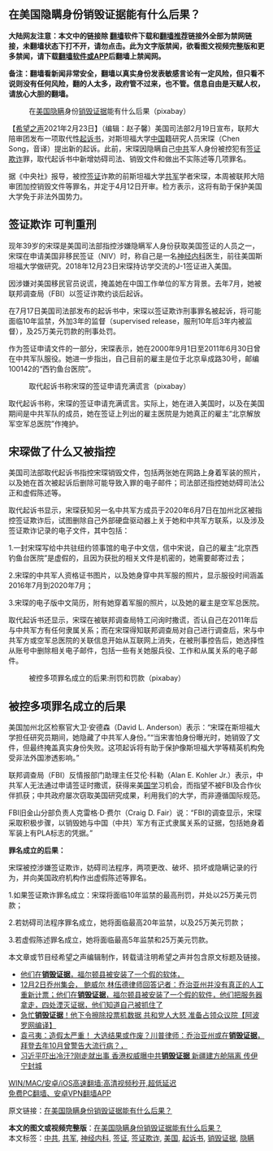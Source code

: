  <h2>在美国隐瞒身份销毁证据能有什么后果？</h2> <p class="notice"><b>大陆网友注意：本文中的链接除 <a href="https://github.com/bannedbook/fanqiang" >翻墙</a>软件下载和<a href="https://github.com/killgcd/justmysocks/blob/master/README.md">翻墙推荐</a>链接外全部为禁网链接，未翻墙状态下打不开，请勿点击。此为文字版禁闻，欲看图文视频完整版和更多禁闻，请下载<a href="https://github.com/bannedbook/fanqiang">翻墙软件或APP</a>后翻墙上禁闻网。</p><p>备注：翻墙看新闻非常安全，翻墙以真实身份发表敏感言论有一定风险，但只看不说则没有任何风险，翻的人太多，政府管不过来，也不管。信息自由是天赋人权，请放心大胆的翻墙。</b></p>  <div class="entry"> <figure><figcaption>在<a href="https://www.bannedbook.org/bnews/tag/%e7%be%8e%e5%9b%bd/" class="st_tag internal_tag" rel="tag" title="标签 美国 下的日志">美国</a><a href="https://www.bannedbook.org/bnews/tag/%E9%9A%90%E7%9E%92/" class="st_tag internal_tag" rel="tag" title="标签 隐瞒 下的日志">隐瞒</a>身份<a href="https://www.bannedbook.org/bnews/tag/%E9%94%80%E6%AF%81%E8%AF%81%E6%8D%AE/" class="st_tag internal_tag" rel="tag" title="标签 销毁证据 下的日志">销毁证据</a>能有什么后果（pixabay）</figcaption></figure> <p>【<span class='wp_keywordlink_affiliate'><a href="https://www.soundofhope.org" title="希望之声" target="_blank">希望之声</a></span>2021年2月23日】（编辑：赵子馨）美国司法部2月19日宣布，联邦大陪审团发布一项取代性<a href="https://www.bannedbook.org/bnews/tag/%E8%B5%B7%E8%AF%89%E4%B9%A6/" class="st_tag internal_tag" rel="tag" title="标签 起诉书 下的日志">起诉书</a>，对斯坦福大学<span class='wp_keywordlink_affiliate'><a href="https://www.bannedbook.org/" title="中国" target="_blank">中国</a></span>籍研究人员宋琛（Chen Song，音译）提出新的起诉。此前，宋琛因隐瞒自己<a href="https://www.bannedbook.org/bnews/tag/%e4%b8%ad%e5%85%b1/" class="st_tag internal_tag" rel="tag" title="标签 中共 下的日志">中共</a>军人身份被控犯有<a href="https://www.bannedbook.org/bnews/tag/%E7%AD%BE%E8%AF%81%E6%AC%BA%E8%AF%88/" class="st_tag internal_tag" rel="tag" title="标签 签证欺诈 下的日志">签证欺诈</a>罪，取代起诉书中新增妨碍司法、销毁文件和做出不实陈述等几项罪名。</p> <p>据《中央社》报导，被控<a href="https://www.bannedbook.org/bnews/tag/%e7%ad%be%e8%af%81/" class="st_tag internal_tag" rel="tag" title="标签 签证 下的日志">签证</a>诈欺的前斯坦福大学<a href="https://www.bannedbook.org/bnews/tag/%e5%85%b1%e5%86%9b/" class="st_tag internal_tag" rel="tag" title="标签 共军 下的日志">共军</a>学者宋琛，本周被联邦大陪审团加控销毁文件等罪名，并定于4月12日开审。检方表示，这将有助于保护美国大学免于非法外国势力。</p> <h2><strong>签证欺诈 可判重刑</strong></h2> <p>现年39岁的宋琛是美国司法部指控涉嫌隐瞒军人身份获取美国签证的人员之一，宋琛在申请美国非移民签证（NIV）时，称自己是一名<a href="https://www.bannedbook.org/bnews/tag/%e7%a5%9e%e7%bb%8f%e5%86%85%e7%a7%91/" class="st_tag internal_tag" rel="tag" title="标签 神经内科 下的日志">神经内科</a>医生，前往美国斯坦福大学做研究。2018年12月23日宋琛持访学交流的J-1签证进入美国。</p> <p>因涉嫌对美国移民官员说谎，掩盖她在中国工作单位的军方背景。去年7月，她被联邦调查局（FBI）以签证诈欺约谈后起诉。</p> <p>在7月17日美国司法部发布的起诉书中，宋琛以签证欺诈刑事罪名被起诉，将可能面临10年监禁，外加3年的监督（supervised release，服刑10年后3年内被监督），及25万美元罚款的刑事处罚。</p>  <p>作为签证申请文件的一部分，宋琛表示，她在2000年9月1日至2011年6月30日曾在中共军队服役。她进一步指出，自己目前的雇主是位于北京阜成路30号，邮编100142的“西钓鱼台医院”。</p> <figure><figcaption>取代起诉书称宋琛的签证申请充满谎言（pixabay）</figcaption></figure> <p>取代起诉书称，宋琛的签证申请充满谎言。实际上，她在进入美国时，以及在美国期间是中共军队的成员，她在签证上列出的雇主医院是为她真正的雇主“北京解放军空军总医院”作掩护。</p> <h2><strong>宋琛做了什么又被指控 </strong></h2> <p>美国司法部取代起诉书指控宋琛销毁文件，包括两张她在网路上身着军装的照片，以及她在首次被起诉后删除可能导致入罪的电子邮件；司法部还指控她妨碍司法公正和虚假陈述等。</p> <p>取代起诉书显示，宋琛获知另一名中共军方成员于2020年6月7日在加州北区被指控签证欺诈后，试图删除自己外部硬盘驱动器上关于她和中共军方联系，以及涉及签证欺诈记录的电子文件，其中包括：</p> <p>1.一封宋琛写给中共驻纽约领事馆的电子中文信，信中宋说，自己的雇主“北京西钓鱼台医院”是虚假的，且因为获批的相关文件是机密的，她需要邮寄过去；</p>  <p>2.宋琛的中共军人资格证书图片，以及她身穿中共军服的照片，显示服役时间涵盖2016年7月到2020年7月；</p> <p>3.宋琛的电子版中文简历，附有她穿着军服的照片，以及她的雇主是空军总医院。</p> <p>取代起诉书还显示，宋琛在被联邦调查局特工问询时撒谎，否认自己在2011年后与中共军方有任何隶属关系；而在宋琛得知联邦调查局对自己进行调查后，宋与中共军方或空军总医院的关联信息开始从互联网上消失，在被刑事控告后，她选择性从账号中删除相关电子邮件，包括一些有关她服兵役、工作和从属关系的电子邮件。</p> <figure><figcaption>被控多项罪名成立的后果:刑罚和罚款（pixabay）</figcaption></figure> <h2><strong>被控多项罪名成立的后果</strong></h2> <p>美国加州北区检察官大卫·安德森（David L. Anderson）表示：“宋琛在斯坦福大学担任研究员期间，她隐藏了中共军人身份。”“当宋害怕身份曝光时，她销毁了文件，但最终掩盖真实身份失败。这项起诉将有助于保护像斯坦福大学等精英机构免受非法外国渗透影响。”</p> <p>联邦调查局（FBI）反情报部门助理主任艾伦·科勒（Alan E. Kohler Jr.）表示，中共军人无法通过申请签证时撒谎，获得来美<span class='wp_keywordlink'><a href="https://www.bannedbook.org/forum24/" title="国学传统文化禁书" target="_blank">国学</a></span>习机会，而指望不被FBI及合作伙伴抓获；中共政府屡次窃取美国研究成果，利用我们的大学，而非遵循国际规范。</p>  <p>FBI旧金山分部负责人克雷格·D·费尔（Craig D. Fair）说：“FBI的调查显示，宋琛采取积极步骤，以销毁她与中国（中共）军方有正式隶属关系的证据，包括她身着军装上有PLA标志的凭据。”</p> <p><strong>罪名成立的后果：</strong></p> <p>宋琛被控涉嫌签证欺诈，妨碍司法程序，两项更改、破坏、损坏或隐瞒记录的行为，并向美国政府机构作出虚假陈述等罪名。</p> <p>1.如果签证欺诈罪名成立：宋琛将面临10年监禁的最高刑罚，并处以25万美元罚款；</p> <p>2.若妨碍司法程序罪名成立，她将面临最高20年监禁，以及25万美元罚款；</p>  <p>3.若虚假陈述罪名成立，她将面临最高5年监禁和25万美元罚款。</p> <p>本文章或节目经希望之声编辑制作，转载请注明希望之声并包含原文标题及链接。</p> <ul class='op-related-articles' title='相关阅读'> <li><a href='https://www.bannedbook.org/bnews/taiwannews/20201207/1443673.html' target='_blank'>他们在<b>销毁证据</b>，福尔顿县被安装了一个假的软体，</a></li> <li><a href='https://www.bannedbook.org/bnews/bannedvideo/20201205/1442422.html' target='_blank'>12月2日乔州集会， 鲍威尔 林伍德律师回答记者：乔治亚州并没有真正的人工重新计票；他们在<b>销毁证据</b>，福尔顿县被安装了一个假的软件，他们把服务器拿走，四处湮灭证据，他们知道自己被抓住了</a></li> <li><a href='https://www.bannedbook.org/bnews/cnnews/20201130/1439498.html' target='_blank'>急忙<b>销毁证据</b>！他下令擦除投票机数据 共和党人大怒 准备占领众议院【阿波罗网编译】</a></li> <li><a href='https://www.bannedbook.org/bnews/bannedvideo/20201121/1434824.html' target='_blank'>袁弓夷：造假太严重！ 大选结果或作废？川普律师：乔治亚州或在<b>销毁证据</b>，拜登去年10月曾警告大流行病？，</a></li> <li><a href='https://www.bannedbook.org/bnews/topimagenews/20200728/1367959.html' target='_blank'>习近平吓出冷汗?刚走就出事 香港权威曝中共<b>销毁证据</b> 新疆建方舱隔离 传伊宁封城</a></li> </ul> <p class="texttj"> <a href="https://github.com/bannedbook/fanqiang/wiki/V2ray%E6%9C%BA%E5%9C%BA" target="_blank">WIN/MAC/安卓/iOS高速翻墙:高清视频秒开,超低延迟</a><br/> <a href="https://github.com/bannedbook/fanqiang/wiki/%E7%A6%81%E9%97%BB%E7%BD%91%E5%AE%89%E5%8D%93%E7%BF%BB%E5%A2%99%E6%96%B0%E9%97%BBAPP" target="_blank">免费PC翻墙、安卓VPN翻墙APP</a></p><p>原文链接：<a class="src_link"  href="https://www.soundofhope.org/post/477575" target="_blank">在美国隐瞒身份销毁证据能有什么后果？</a></p><a name='sharetosocial'></a>       <div><b>本文的图文或视频完整版</b>：<a href='https://www.bannedbook.org/bnews/comments/20210224/1492799.html'>在美国隐瞒身份销毁证据能有什么后果？</a></div>  </div><!--END ENTRY--> <div class="postfooter"> <div>本文标签：<a href="https://www.bannedbook.org/bnews/tag/%e4%b8%ad%e5%85%b1/" rel="tag">中共</a>, <a href="https://www.bannedbook.org/bnews/tag/%e5%85%b1%e5%86%9b/" rel="tag">共军</a>, <a href="https://www.bannedbook.org/bnews/tag/%e7%a5%9e%e7%bb%8f%e5%86%85%e7%a7%91/" rel="tag">神经内科</a>, <a href="https://www.bannedbook.org/bnews/tag/%e7%ad%be%e8%af%81/" rel="tag">签证</a>, <a href="https://www.bannedbook.org/bnews/tag/%E7%AD%BE%E8%AF%81%E6%AC%BA%E8%AF%88/" rel="tag">签证欺诈</a>, <a href="https://www.bannedbook.org/bnews/tag/%e7%be%8e%e5%9b%bd/" rel="tag">美国</a>, <a href="https://www.bannedbook.org/bnews/tag/%E8%B5%B7%E8%AF%89%E4%B9%A6/" rel="tag">起诉书</a>, <a href="https://www.bannedbook.org/bnews/tag/%E9%94%80%E6%AF%81%E8%AF%81%E6%8D%AE/" rel="tag">销毁证据</a>, <a href="https://www.bannedbook.org/bnews/tag/%E9%9A%90%E7%9E%92/" rel="tag">隐瞒</a></div>  </div><!--END POSTFOOTER--> 